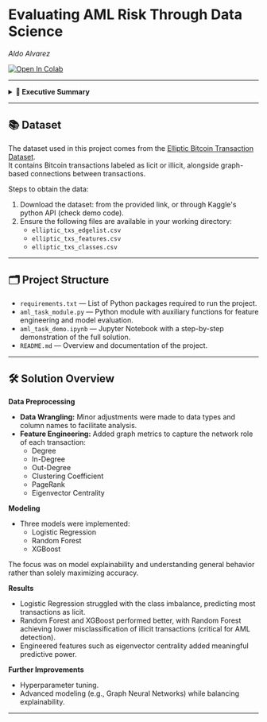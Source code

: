 # Evaluating AML Risk Through Data Science
_Aldo Alvarez_

[![Open In Colab](https://colab.research.google.com/assets/colab-badge.svg)](https://colab.research.google.com/drive/1mq7fLoalaZ300CUeckJ4xvr9vtrX0R1J?usp=sharing)

---

<details>
  <summary><b>🔎 Executive Summary</b></summary>

This project applies classic, explainable Machine Learning models to assess Anti-Money Laundering (AML) risk on Bitcoin transactions.

Key contributions include:
- Wrangling and enriching transaction data with graph-based features (e.g., degree, PageRank, eigenvector centrality).
- Benchmarking Logistic Regression, Random Forest, and XGBoost classifiers.
- Prioritizing explainability and minimizing illicit transaction misclassification.

The codebase is modular and includes a Colab demo for easy experimentation.
</details>

---

## 📚 Dataset

The dataset used in this project comes from the [Elliptic Bitcoin Transaction Dataset](https://www.kaggle.com/datasets/ellipticco/elliptic-data-set).  
It contains Bitcoin transactions labeled as licit or illicit, alongside graph-based connections between transactions.

Steps to obtain the data:
1. Download the dataset: from the provided link, or through Kaggle's python API (check demo code).
2. Ensure the following files are available in your working directory:
   - `elliptic_txs_edgelist.csv`
   - `elliptic_txs_features.csv`
   - `elliptic_txs_classes.csv`

---

## 🗂️ Project Structure

- `requirements.txt` — List of Python packages required to run the project.
- `aml_task_module.py` — Python module with auxiliary functions for feature engineering and model evaluation.
- `aml_task_demo.ipynb` — Jupyter Notebook with a step-by-step demonstration of the full solution.
- `README.md` — Overview and documentation of the project.

---

## 🛠️ Solution Overview

**Data Preprocessing**

- **Data Wrangling:** Minor adjustments were made to data types and column names to facilitate analysis.
- **Feature Engineering:** Added graph metrics to capture the network role of each transaction:
  - Degree
  - In-Degree
  - Out-Degree
  - Clustering Coefficient
  - PageRank
  - Eigenvector Centrality

**Modeling**

- Three models were implemented:
  - Logistic Regression
  - Random Forest
  - XGBoost

The focus was on model explainability and understanding general behavior rather than solely maximizing accuracy.

**Results**

- Logistic Regression struggled with the class imbalance, predicting most transactions as licit.
- Random Forest and XGBoost performed better, with Random Forest achieving lower misclassification of illicit transactions (critical for AML detection).
- Engineered features such as eigenvector centrality added meaningful predictive power.

**Further Improvements**

- Hyperparameter tuning.
- Advanced modeling (e.g., Graph Neural Networks) while balancing explainability.

---

